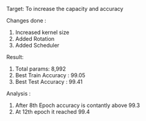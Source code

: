 Target: To increase the capacity and accuracy

Changes done :
1. Increased kernel size
2. Added Rotation
3. Added Scheduler

Result:
1. Total params: 8,992
2. Best Train Accuracy : 99.05
3. Best Test Accuracy : 99.41

Analysis : 
1. After 8th Epoch accuracy is contantly above 99.3
2. At 12th epoch it reached 99.4
